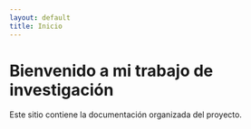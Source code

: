```yaml
---
layout: default
title: Inicio
---
```


# Bienvenido a mi trabajo de investigación

Este sitio contiene la documentación organizada del proyecto.

